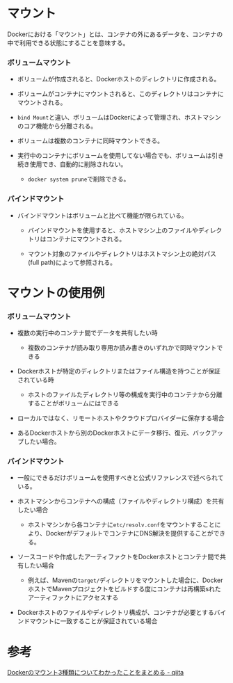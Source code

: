 # マウント

Dockerにおける「マウント」とは、コンテナの外にあるデータを、コンテナの中で利用できる状態にすることを意味する。

### ボリュームマウント

- ボリュームが作成されると、Dockerホストのディレクトリに作成される。

- ボリュームがコンテナにマウントされると、このディレクトリはコンテナにマウントされる。

- `bind Mount`と違い、ボリュームはDockerによって管理され、ホストマシンのコア機能から分離される。

- ボリュームは複数のコンテナに同時マウントできる。

- 実行中のコンテナにボリュームを使用してない場合でも、ボリュームは引き続き使用でき、自動的に削除されない。

  - `docker system prune`で削除できる。

### バインドマウント

- バインドマウントはボリュームと比べて機能が限られている。

  - バインドマウントを使用すると、ホストマシン上のファイルやディレクトリはコンテナにマウントされる。

  - マウント対象のファイルやディレクトリはホストマシン上の絶対パス(full path)によって参照される。

# マウントの使用例

### ボリュームマウント

- 複数の実行中のコンテナ間でデータを共有したい時

  - 複数のコンテナが読み取り専用か読み書きのいずれかで同時マウントできる

- Dockerホストが特定のディレクトリまたはファイル構造を持つことが保証されている時

  - ホストのファイルたディレクトリ等の構成を実行中のコンテナから分離することがボリュームにはできる

- ローカルではなく、リモートホストやクラウドプロバイダーに保存する場合

- あるDockerホストから別のDockerホストにデータ移行、復元、バックアップしたい場合。

### バインドマウント

- 一般にできるだけボリュームを使用すべきと公式リファレンスで述べられている。

- ホストマシンからコンテナへの構成（ファイルやディレクトリ構成）を共有したい場合

  - ホストマシンから各コンテナに`etc/resolv.conf`をマウントすることにより、DockerがデフォルトでコンテナにDNS解決を提供することができる。

- ソースコードや作成したアーティファクトをDockerホストとコンテナ間で共有したい場合

  - 例えば、Mavenの`target/`ディレクトリをマウントした場合に、DockerホストでMavenプロジェクトをビルドする度にコンテナは再構築sれたアーティファクトにアクセスする

- Dockerホストのファイルやディレクトリ構成が、コンテナが必要とするバインドマウントに一致することが保証されている場合

# 参考

[Dockerのマウント3種類についてわかったことをまとめる - qiita](https://qiita.com/y518gaku/items/456f34c317a65a9dae86)

